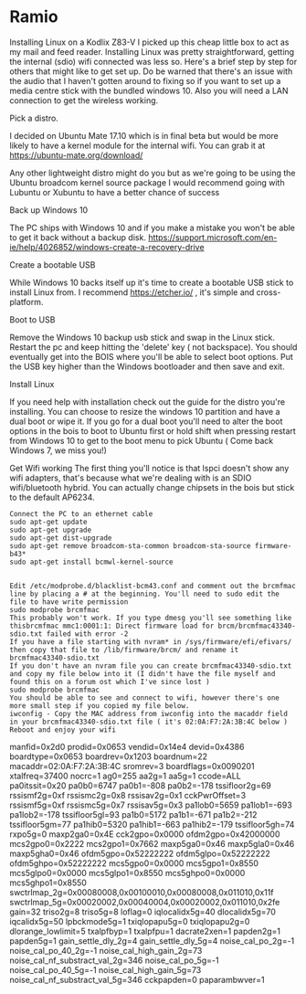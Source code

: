 # Ramio

 Installing Linux on a Kodlix Z83-V
I picked up this cheap little box to act as my mail and feed reader. Installing Linux was pretty straightforward, getting the internal (sdio) wifi connected was less so. Here's a brief step by step for others that might like to get set up. Do be warned that there's an issue with the audio that I haven't gotten around to fixing so if you want to set up a media centre stick with the bundled windows 10. Also you will need a LAN connection to get the wireless working.

Pick a distro. 

I decided on Ubuntu Mate 17.10 which is in final beta but would be more likely to have a kernel module for the internal wifi. You can grab it at https://ubuntu-mate.org/download/ 

Any other lightweight distro might do you but as we're going to be using the Ubuntu broadcom kernel source package I would recommend going with Lubuntu or Xubuntu to have a better chance of success

Back up Windows 10

The PC ships with Windows 10 and if you make a mistake you won't be able to get it back without a backup disk. https://support.microsoft.com/en-ie/help/4026852/windows-create-a-recovery-drive

Create a bootable USB 

While Windows 10 backs itself up it's time to create a bootable USB stick to install Linux from. I recommend https://etcher.io/  , it's simple and cross-platform.

Boot to USB

Remove the Windows 10 backup usb stick and swap in the Linux stick. Restart the pc and keep hitting the 'delete' key ( not backspace). You should eventually get into the BOIS where you'll be able to select boot options. Put the USB key higher than the Windows bootloader and then save and exit.

Install Linux

If you need help with installation check out the guide for the distro you're installing. You can choose to resize the windows 10 partition and have a dual boot or wipe it. If you go for a dual boot you'll need to alter the boot options in the bois to boot to Ubuntu first or hold shift when pressing restart from Windows 10 to get to the boot menu to pick Ubuntu ( Come back Windows 7, we miss you!)

Get Wifi working
The first thing you'll notice is that lspci doesn't show any wifi adapters, that's because what we're dealing with is an SDIO wifi/bluetooth hybrid. You can actually change chipsets in the bois but stick to the default AP6234.


    Connect the PC to an ethernet cable
    sudo apt-get update
    sudo apt-get upgrade
    sudo apt-get dist-upgrade
    sudo apt-get remove broadcom-sta-common broadcom-sta-source firmware-b43*
    sudo apt-get install bcmwl-kernel-source 


    Edit /etc/modprobe.d/blacklist-bcm43.conf and comment out the brcmfmac line by placing a # at the beginning. You'll need to sudo edit the file to have write permission
    sudo modprobe brcmfmac 
    This probably won't work. If you type dmesg you'll see something like thisbrcmfmac mmc1:0001:1: Direct firmware load for brcm/brcmfmac43340-sdio.txt failed with error -2
    If you have a file starting with nvram* in /sys/firmware/efi/efivars/ then copy that file to /lib/firmware/brcm/ and rename it brcmfmac43340-sdio.txt
    If you don't have an nvram file you can create brcmfmac43340-sdio.txt and copy my file below into it (I didn't have the file myself and found this on a forum ost which I've since lost )
    sudo modprobe brcmfmac
    You should be able to see and connect to wifi, however there's one more small step if you copied my file below.
    iwconfig - Copy the MAC address from iwconfig into the macaddr field in your brcmfmac43340-sdio.txt file ( it's 02:0A:F7:2A:3B:4C below )
    Reboot and enjoy your wifi

manfid=0x2d0
prodid=0x0653
vendid=0x14e4
devid=0x4386
boardtype=0x0653
boardrev=0x1203
boardnum=22
macaddr=02:0A:F7:2A:3B:4C
sromrev=3
boardflags=0x0090201
xtalfreq=37400
nocrc=1
ag0=255
aa2g=1
aa5g=1
ccode=ALL
pa0itssit=0x20
pa0b0=6747
pa0b1=-808
pa0b2=-178
tssifloor2g=69
rssismf2g=0xf
rssismc2g=0x8
rssisav2g=0x1
cckPwrOffset=3
rssismf5g=0xf
rssismc5g=0x7
rssisav5g=0x3
pa1lob0=5659
pa1lob1=-693
pa1lob2=-178
tssifloor5gl=93
pa1b0=5172
pa1b1=-671
pa1b2=-212
tssifloor5gm=77
pa1hib0=5320
pa1hib1=-663
pa1hib2=-179
tssifloor5gh=74
rxpo5g=0
maxp2ga0=0x4E
cck2gpo=0x0000
ofdm2gpo=0x42000000
mcs2gpo0=0x2222
mcs2gpo1=0x7662
maxp5ga0=0x46
maxp5gla0=0x46
maxp5gha0=0x46
ofdm5gpo=0x52222222
ofdm5glpo=0x52222222
ofdm5ghpo=0x52222222
mcs5gpo0=0x0000
mcs5gpo1=0x8550
mcs5glpo0=0x0000
mcs5glpo1=0x8550
mcs5ghpo0=0x0000
mcs5ghpo1=0x8550
swctrlmap_2g=0x00080008,0x00100010,0x00080008,0x011010,0x11f
swctrlmap_5g=0x00020002,0x00040004,0x00020002,0x011010,0x2fe
gain=32
triso2g=8
triso5g=8
loflag=0
iqlocalidx5g=40
dlocalidx5g=70
iqcalidx5g=50
lpbckmode5g=1
txiqlopapu5g=0
txiqlopapu2g=0
dlorange_lowlimit=5
txalpfbyp=1
txalpfpu=1
dacrate2xen=1
papden2g=1
papden5g=1
gain_settle_dly_2g=4
gain_settle_dly_5g=4
noise_cal_po_2g=-1
noise_cal_po_40_2g=-1
noise_cal_high_gain_2g=73
noise_cal_nf_substract_val_2g=346
noise_cal_po_5g=-1
noise_cal_po_40_5g=-1
noise_cal_high_gain_5g=73
noise_cal_nf_substract_val_5g=346
cckpapden=0
paparambwver=1
